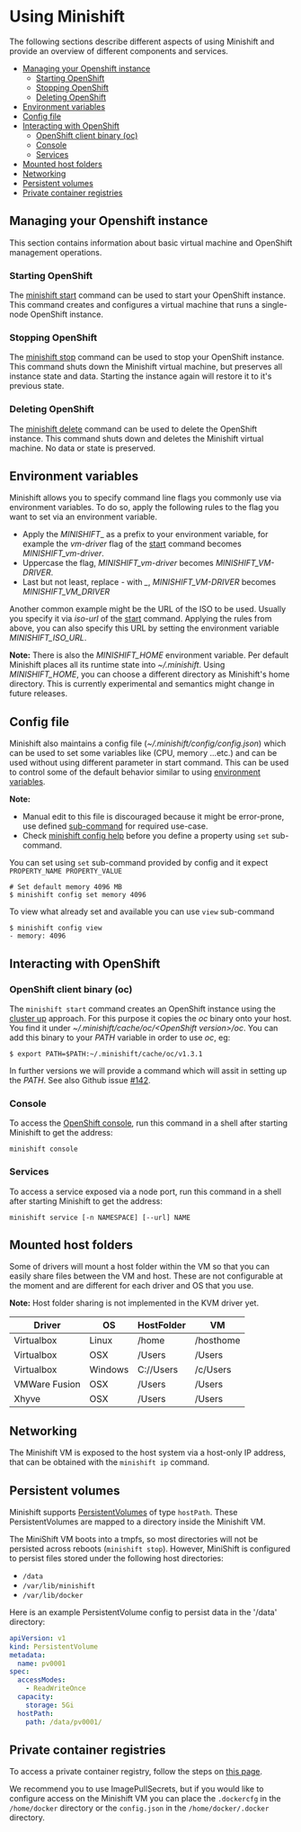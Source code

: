 # Using Minishift

The following sections describe different aspects of using Minishift and provide an
overview of different components and services.

<!-- MarkdownTOC -->

- [Managing your Openshift instance](#managing-your-openshift-instance)
  - [Starting OpenShift](#starting-openshift)
  - [Stopping OpenShift](#stopping-openshift)
  - [Deleting OpenShift](#deleting-openshift)
- [Environment variables](#environment-variables)
- [Config file](#config-file)
- [Interacting with OpenShift](#interacting-with-openshift)
  - [OpenShift client binary \(oc\)](#openshift-client-binary-oc)
  - [Console](#console)
  - [Services](#services)
- [Mounted host folders](#mounted-host-folders)
- [Networking](#networking)
- [Persistent volumes](#persistent-volumes)
- [Private container registries](#private-container-registries)

<!-- /MarkdownTOC -->

<a name="managing-your-openshift-instance"></a>
## Managing your Openshift instance

This section contains information about basic virtual machine and OpenShift management operations.

<a name="starting-openshift"></a>
### Starting OpenShift

The [minishift start](./docs/minishift_start.md) command can be used to start your OpenShift instance.
This command creates and configures a virtual machine that runs a single-node OpenShift instance.

<a name="stopping-openshift"></a>
### Stopping OpenShift

The [minishift stop](./docs/minishift_stop.md) command can be used to stop your OpenShift instance.
This command shuts down the Minishift virtual machine, but preserves all instance state and data.
Starting the instance again will restore it to it's previous state.

<a name="deleting-openshift"></a>
### Deleting OpenShift

The [minishift delete](./docs/minishift_delete.md) command can be used to delete the OpenShift instance.
This command shuts down and deletes the Minishift virtual machine. No data or state is preserved.

<a name="environment-variables"></a>
## Environment variables

Minishift allows you to specify command line flags you commonly use via environment variables.
To do so, apply the following rules to the flag you want to set via an environment variable.

* Apply the _MINISHIFT__ as a prefix to your environment variable, for example the _vm-driver_ flag
  of the [start](./docs/minishift_start.md) command becomes _MINISHIFT_vm-driver_.
* Uppercase the flag, _MINISHIFT_vm-driver_ becomes _MINISHIFT_VM-DRIVER_.
* Last but not least, replace _-_ with _\__, _MINISHIFT_VM-DRIVER_ becomes _MINISHIFT_VM_DRIVER_

Another common example might be the URL of the ISO to be used. Usually you specify it via
_iso-url_ of the [start](./docs/minishift_start.md) command. Applying the rules from above, you can
also specify this URL by setting the environment variable _MINISHIFT_ISO_URL_.

**Note:** There is also the _MINISHIFT_HOME_ environment variable. Per default Minishift places all
its runtime state into _~/.minishift_. Using _MINISHIFT_HOME_, you can choose a different directory
as Minishift's home directory. This is currently experimental and semantics might change in
future releases.

<a name="config-file"></a>
## Config file

Minishift also maintains a config file (_~/.minishift/config/config.json_) which can be used to set some
variables like (CPU, memory ...etc.) and can be used without using different parameter in start command.
This can be used to control some of the default behavior similar to using
[environment variables](#environment-variables).

**Note:**

* Manual edit to this file is discouraged because it might be error-prone,
use defined [sub-command](./docs/minishift_config_set.md) for required use-case.
* Check [minishift config help](./docs/minishift_config.md) before you define a property using `set` sub-command.

You can set using `set` sub-command provided by config and it expect `PROPERTY_NAME PROPERTY_VALUE`

    # Set default memory 4096 MB
    $ minishift config set memory 4096

To view what already set and available you can use `view` sub-command

    $ minishift config view
    - memory: 4096

<a name="interacting-with-openshift"></a>
## Interacting with OpenShift

<a name="openshift-client-binary-oc"></a>
### OpenShift client binary (oc)

The `minishift start` command creates an OpenShift instance using the
[cluster up](https://github.com/openshift/origin/blob/master/docs/cluster_up_down.md) approach.
For this purpose it copies the _oc_ binary onto  your host. You find it under
_~/.minishift/cache/oc/\<OpenShift version\>/oc_. You can add this binary to your _PATH_ variable
in order to use _oc_, eg:

    $ export PATH=$PATH:~/.minishift/cache/oc/v1.3.1

In further versions we will provide a command which will assit in setting up the _PATH_. See
also Github issue [#142](https://github.com/minishift/minishift/issues/142).

<a name="console"></a>
### Console

To access the [OpenShift console](https://docs.openshift.org/latest/architecture/infrastructure_components/web_console.html),
run this command in a shell after starting Minishift to get the address:

```shell
minishift console
```

<a name="services"></a>
### Services

To access a service exposed via a node port, run this command in a shell after starting Minishift to get the address:

```shell
minishift service [-n NAMESPACE] [--url] NAME
```

<a name="mounted-host-folders"></a>
## Mounted host folders

Some of drivers will mount a host folder within the VM so that you can easily share files between the VM and host.
These are not configurable at the moment and are different for each driver and OS that you use.

**Note:** Host folder sharing is not implemented in the KVM driver yet.

| Driver | OS | HostFolder | VM |
| --- | --- | --- | --- |
| Virtualbox | Linux | /home | /hosthome |
| Virtualbox | OSX | /Users | /Users |
| Virtualbox | Windows | C://Users | /c/Users |
| VMWare Fusion | OSX | /Users | /Users |
| Xhyve | OSX | /Users | /Users |

<a name="networking"></a>
## Networking

The Minishift VM is exposed to the host system via a host-only IP address, that can be obtained
with the `minishift ip` command.

<a name="persistent-volumes"></a>
## Persistent volumes

Minishift supports [PersistentVolumes](https://docs.openshift.org/latest/dev_guide/persistent_volumes.html)
of type `hostPath`. These PersistentVolumes are mapped to a directory inside the Minishift VM.

The MiniShift VM boots into a tmpfs, so most directories will not be persisted across reboots (`minishift stop`).
However, MiniShift is configured to persist files stored under the following host directories:

* `/data`
* `/var/lib/minishift`
* `/var/lib/docker`

Here is an example PersistentVolume config to persist data in the '/data' directory:

```yaml
apiVersion: v1
kind: PersistentVolume
metadata:
  name: pv0001
spec:
  accessModes:
    - ReadWriteOnce
  capacity:
    storage: 5Gi
  hostPath:
    path: /data/pv0001/
```

<a name="private-container-registries"></a>
## Private container registries

To access a private container registry, follow the steps on [this page](http://kubernetes.io/docs/user-guide/images/).

We recommend you to use ImagePullSecrets, but if you would like to configure access on the
Minishift VM you can place the `.dockercfg` in the `/home/docker` directory or the `config.json`
in the `/home/docker/.docker` directory.

